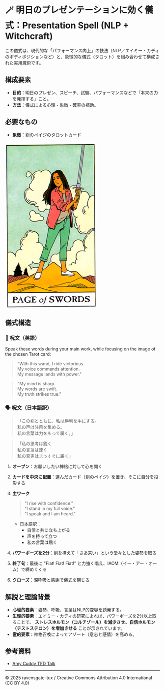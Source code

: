 # 🪄 明日のプレゼンテーションに効く儀式：Presentation Spell (NLP + Witchcraft)

この儀式は、現代的な「パフォーマンス向上」の技法（NLP／エイミー・カディのボディポジションなど）と、象徴的な儀式（タロット）を組み合わせて構成された実用魔術です。

## 構成要素

- **目的**：明日のプレゼン、スピーチ、試験、パフォーマンスなどで「本来の力を発揮する」こと。
- **方法**：儀式による心理・象徴・確率の補助。

## 必要なもの

- **象徴**：剣のペイジのタロットカード

<img src="swords-6.png" width="300">

## 儀式構造

### 🔮 呪文（英語）
Speak these words during your main work, while focusing on the image of the chosen Tarot card:

> "With this wand, I ride victorious.  
> My voice commands attention.  
> My message lands with power."

> "My mind is sharp.  
> My words are swift.  
> My truth strikes true."

### 🗣️ 呪文（日本語訳）

> 「この剣とともに、私は勝利を手にする。  
> 私の声は注目を集める。  
> 私の言葉は力をもって届く。」

> 「私の思考は鋭く  
> 私の言葉は速く  
> 私の真実はまっすぐに届く」

1. **オープン**：お願いしたい神格に対して心を開く
2. **カードを中央に配置**：選んだカード（剣のペイジ）を置き、そこに自分を投影する
3. **主ワーク**

   > "I rise with confidence."  
   > "I stand in my full voice."  
   > "I speak and I am heard."

   - 日本語訳：
     - 自信と共に立ち上がる
     - 声を持って立つ
     - 私の言葉は届く

4. **パワーポーズを2分**：剣を構えて「さあ来い」という堂々とした姿勢を取る
5. **終了句**：最後に "Fiat! Fiat! Fiat!" と力強く唱え、IAOM（イー・アー・オーム）で締めくくる
6. **クローズ**：深呼吸と感謝で儀式を閉じる

## 解説と理論背景

- **心理的要素**：姿勢、呼吸、言葉はNLP的変容を誘発する。
- **生理的要素**：エイミー・カディの研究によれば、パワーポーズを2分以上取ることで、
  **ストレスホルモン（コルチゾール）を減少させ、自信ホルモン（テストステロン）を増加させる** ことが示されています。
- **霊的要素**：神格召喚によってアゾート（意志と感情）を高める。

## 参考資料

- [Amy Cuddy TED Talk](https://www.youtube.com/watch?v=H805EbLS4AY)

---

© 2025 ravensgate-tux / Creative Commons Attribution 4.0 International (CC BY 4.0)

